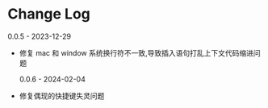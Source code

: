 # Change Log

0.0.5 - 2023-12-29

- 修复 mac 和 window 系统换行符不一致,导致插入语句打乱上下文代码缩进问题

  0.0.6 - 2024-02-04

- 修复偶现的快捷键失灵问题
